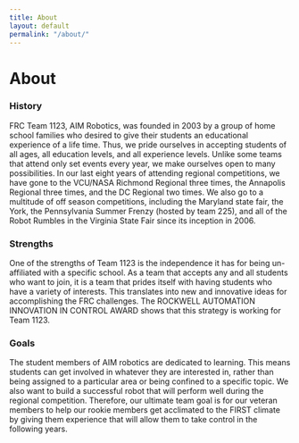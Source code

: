 ```yaml
---
title: About
layout: default
permalink: "/about/"
---
```



<h1 class="center">About</h1>

### History
FRC Team 1123, AIM Robotics, was founded in 2003 by a group of home school families who desired to give their students an educational experience of a life time. Thus, we pride ourselves in accepting students of all ages, all education levels, and all experience levels. Unlike some teams that attend only set events every year, we make ourselves open to many possibilities. In our last eight years of attending regional competitions, we have gone to the VCU/NASA Richmond Regional three times, the Annapolis Regional three times, and the DC Regional two times. We also go to a multitude of off season competitions, including the Maryland state fair, the York, the Pennsylvania Summer Frenzy (hosted by team 225), and all of the Robot Rumbles in the Virginia State Fair since its inception in 2006.

### Strengths
One of the strengths of Team 1123 is the independence it has for being un-affiliated with a specific school. As a team that accepts any and all students who want to join, it is a team that prides itself with having students who have a variety of interests. This translates into new and innovative ideas for accomplishing the FRC challenges. The ROCKWELL AUTOMATION INNOVATION IN CONTROL AWARD shows that this strategy is working for Team 1123.

### Goals
The student members of AIM robotics are dedicated to learning. This means students can get involved in whatever they are interested in, rather than being assigned to a particular area or being confined to a specific topic. We also want to build a successful robot that will perform well during the regional competition. Therefore, our ultimate team goal is for our veteran members to help our rookie members get acclimated to the FIRST climate by giving them experience that will allow them to take control in the following years.
